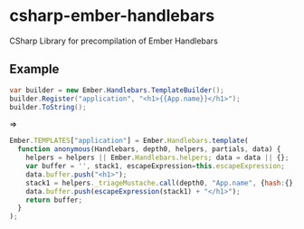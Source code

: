 csharp-ember-handlebars
=======================

CSharp Library for precompilation of Ember Handlebars

## Example

  ```csharp
  var builder = new Ember.Handlebars.TemplateBuilder();
  builder.Register("application", "<h1>{{App.name}}</h1>");
  builder.ToString();
  ```
    
  =>
    
  ```javascript
  Ember.TEMPLATES["application"] = Ember.Handlebars.template(
    function anonymous(Handlebars, depth0, helpers, partials, data) {
      helpers = helpers || Ember.Handlebars.helpers; data = data || {};
      var buffer = '', stack1, escapeExpression=this.escapeExpression;
      data.buffer.push("<h1>");
      stack1 = helpers._triageMustache.call(depth0, "App.name", {hash:{},contexts:[depth0],data:data});
      data.buffer.push(escapeExpression(stack1) + "</h1>");
      return buffer;
    }
  );
  ```
